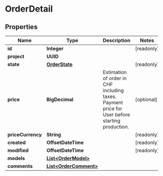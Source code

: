 

# OrderDetail


## Properties

Name | Type | Description | Notes
------------ | ------------- | ------------- | -------------
**id** | **Integer** |  |  [readonly]
**project** | **UUID** |  | 
**state** | [**OrderState**](OrderState.md) |  |  [readonly]
**price** | **BigDecimal** | Estimation of order in CHF including taxes. Payment price for User before starting production. |  [optional]
**priceCurrency** | **String** |  |  [readonly]
**created** | **OffsetDateTime** |  |  [readonly]
**modified** | **OffsetDateTime** |  |  [readonly]
**models** | [**List&lt;OrderModel&gt;**](OrderModel.md) |  | 
**comments** | [**List&lt;OrderComment&gt;**](OrderComment.md) |  | 



